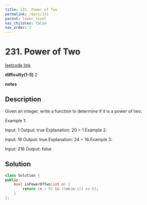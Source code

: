 ```yaml
---
title: 231. Power of Two
permalink: /docs/231
parent: lower_level
has_children: false
nav_order: 2
---
```

# 231. Power of Two
[leetcode link](https://leetcode.com/problems/power-of-two/)

**difficulty(1-5)** 
2

**notes**   


## Description
Given an integer, write a function to determine if it is a power of two.

Example 1:

Input: 1
Output: true 
Explanation: 20 = 1
Example 2:

Input: 16
Output: true
Explanation: 24 = 16
Example 3:

Input: 218
Output: false


## Solution
```c++
class Solution {
public:
    bool isPowerOfTwo(int n) {
        return (n > 0) && ((n&(n-1)) == 0);
    }
};
```

<!-- 
Default label
{: .label }

Blue label
{: .label .label-blue }

Stable
{: .label .label-green }

New release
{: .label .label-purple }

Coming soon
{: .label .label-yellow }

Deprecated
{: .label .label-red } -->
